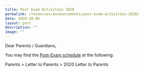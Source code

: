 ```yaml
---
title: Post Exam Activities 2020
permalink: /resources/announcements/post-exam-activities-2020/
date: 2020-10-06
layout: post
description: ""
image: ""
---
```

Dear Parents / Guardians,

You may find the [Post-Exam schedule](https://bukitmerahsec.moe.edu.sg/letter-to-parents/2020-letters-to-parents/) at the following:

Parents > Letter to Parents > 2020 Letter to Parents